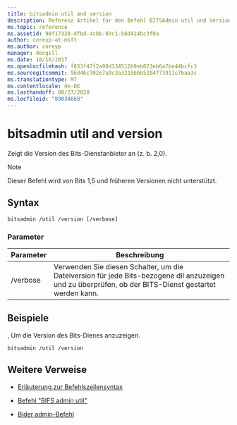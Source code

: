 ```yaml
---
title: bitsadmin util and version
description: Referenz Artikel für den Befehl BITSAdmin util und Version, der die Version des Bits-diensdienstanweises anzeigt.
ms.topic: reference
ms.assetid: 98f17328-dfbd-4cbb-93c1-b8d424bc3f0a
author: coreyp-at-msft
ms.author: coreyp
manager: dongill
ms.date: 10/16/2017
ms.openlocfilehash: f033f47f2a90d334512b9eb023eb6a7be44bcfc3
ms.sourcegitcommit: 96d46c702e7a9c3a321bbbb5284f73911c7baa3c
ms.translationtype: MT
ms.contentlocale: de-DE
ms.lasthandoff: 08/27/2020
ms.locfileid: "89034668"
---
```

# <a name="bitsadmin-util-and-version"></a>bitsadmin util and version

Zeigt die Version des Bits-Dienstanbieter an (z. b. 2,0).

> [!NOTE]
> Dieser Befehl wird von Bits 1,5 und früheren Versionen nicht unterstützt.

## <a name="syntax"></a>Syntax

```
bitsadmin /util /version [/verbose]
```

### <a name="parameters"></a>Parameter

| Parameter | Beschreibung |
| --------- | ----------- |
| /verbose | Verwenden Sie diesen Schalter, um die Dateiversion für jede Bits-bezogene dll anzuzeigen und zu überprüfen, ob der BITS-Dienst gestartet werden kann.|

## <a name="examples"></a>Beispiele

, Um die Version des Bits-Dienes anzuzeigen.

```
bitsadmin /util /version
```

## <a name="additional-references"></a>Weitere Verweise

- [Erläuterung zur Befehlszeilensyntax](command-line-syntax-key.md)

- [Befehl "BIFS admin util"](bitsadmin-util.md)

- [Bider admin-Befehl](bitsadmin.md)
